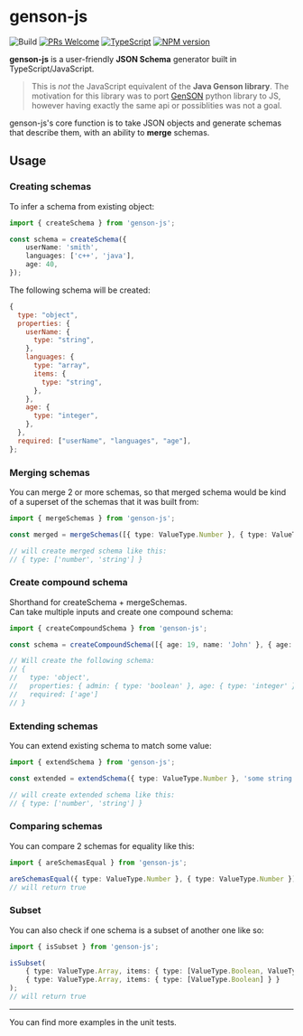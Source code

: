 # genson-js
![Build](https://github.com/aspecto-io/genson-js/workflows/Build/badge.svg) [![PRs Welcome](https://img.shields.io/badge/PRs-welcome-brightgreen.svg?style=flat-square)](http://makeapullrequest.com) [![TypeScript](https://badgen.net/npm/types/env-var)](http://www.typescriptlang.org/) [![NPM version](https://img.shields.io/npm/v/genson-js.svg)](https://www.npmjs.com/package/genson-js)


**genson-js** is a user-friendly **JSON Schema** generator built in TypeScript/JavaScript.

> This is _not_ the JavaScript equivalent of the **Java Genson library**.
> The motivation for this library was to port [GenSON](https://github.com/cequencer/GenSON) python library to JS, however having exactly the same api or possiblities was not a goal.

genson-js's core function is to take JSON objects and generate schemas that describe them, with an ability to **merge** schemas.

## Usage

### Creating schemas

To infer a schema from existing object:

```ts
import { createSchema } from 'genson-js';

const schema = createSchema({
    userName: 'smith',
    languages: ['c++', 'java'],
    age: 40,
});
```

The following schema will be created:

```js
{
  type: "object",
  properties: {
    userName: {
      type: "string",
    },
    languages: {
      type: "array",
      items: {
        type: "string",
      },
    },
    age: {
      type: "integer",
    },
  },
  required: ["userName", "languages", "age"],
};
```

### Merging schemas

You can merge 2 or more schemas, so that merged schema would be kind of a superset of the schemas that it was built from:

```ts
import { mergeSchemas } from 'genson-js';

const merged = mergeSchemas([{ type: ValueType.Number }, { type: ValueType.String }]);

// will create merged schema like this:
// { type: ['number', 'string'] }
```

### Create compound schema

Shorthand for createSchema + mergeSchemas.  
Can take multiple inputs and create one compound schema:

```ts
import { createCompoundSchema } from 'genson-js';

const schema = createCompoundSchema([{ age: 19, name: 'John' }, { age: 23, admin: true }, { age: 35 }]);

// Will create the following schema:
// {
//   type: 'object',
//   properties: { admin: { type: 'boolean' }, age: { type: 'integer' }, name: { type: 'string' } },
//   required: ['age']
// }
```

### Extending schemas

You can extend existing schema to match some value:

```ts
import { extendSchema } from 'genson-js';

const extended = extendSchema({ type: ValueType.Number }, 'some string');

// will create extended schema like this:
// { type: ['number', 'string'] }
```

### Comparing schemas

You can compare 2 schemas for equality like this:

```ts
import { areSchemasEqual } from 'genson-js';

areSchemasEqual({ type: ValueType.Number }, { type: ValueType.Number });
// will return true
```

### Subset

You can also check if one schema is a subset of another one like so:

```ts
import { isSubset } from 'genson-js';

isSubset(
    { type: ValueType.Array, items: { type: [ValueType.Boolean, ValueType.Integer] } },
    { type: ValueType.Array, items: { type: [ValueType.Boolean] } }
);
// will return true
```
<hr/>
You can find more examples in the unit tests.
